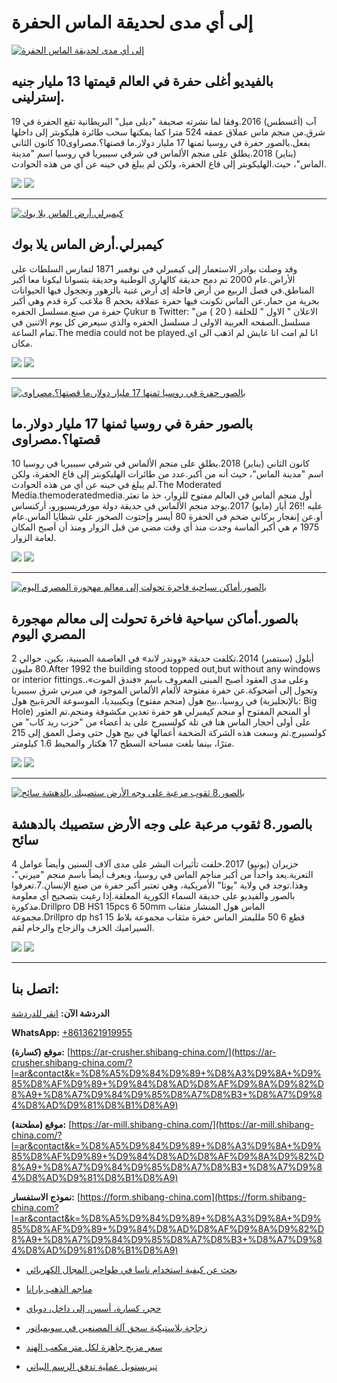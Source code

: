 # إلى أي مدى لحديقة الماس الحفرة

<a href="https://swt.shibang-china.com/?l=ar&img&k=%D8%A5%D9%84%D9%89+%D8%A3%D9%8A+%D9%85%D8%AF%D9%89+%D9%84%D8%AD%D8%AF%D9%8A%D9%82%D8%A9+%D8%A7%D9%84%D9%85%D8%A7%D8%B3+%D8%A7%D9%84%D8%AD%D9%81%D8%B1%D8%A9" target="_blank">![إلى أي مدى لحديقة الماس الحفرة](http://static.shibang-china.com/all-800x300/1083.jpg)</a>

## بالفيديو أغلى حفرة في العالم قيمتها 13 مليار جنيه إسترلينى.
19 آب (أغسطس) 2016.وفقا لما نشرته صحيفة &quot;ديلى ميل&quot; البريطانية تقع الحفرة في شرق.من منجم ماس عملاق عمقه 524 مترا كما يمكنها سحب طائرة هليكوبتر إلى داخلها بفعل.بالصور حفرة في روسيا ثمنها 17 مليار دولار.ما قصتها؟.مصراوى10 كانون الثاني (يناير) 2018.يطلق على منجم الألماس في شرقي سيبيريا في روسيا اسم &quot;مدينة الماس&quot;، حيث.الهليكوبتر إلى قاع الحفرة، ولكن لم يبلغ في حينه عن أي من هذه الحوادث.


<a href="https://whatsapp.shibangsoft.com/WhatsApp.php" target="_blank" title="WhatsApp">![](http://static.shibang-china.com/icon/whatsapp.png)</a> <a href="https://swt.shibang-china.com/?l=ar&icon&k=%D8%A5%D9%84%D9%89+%D8%A3%D9%8A+%D9%85%D8%AF%D9%89+%D9%84%D8%AD%D8%AF%D9%8A%D9%82%D8%A9+%D8%A7%D9%84%D9%85%D8%A7%D8%B3+%D8%A7%D9%84%D8%AD%D9%81%D8%B1%D8%A9" target="_blank">![](http://static.shibang-china.com/icon/chat-ar.png)</a>

---

<a href="https://swt.shibang-china.com/?l=ar&img&k=%D8%A5%D9%84%D9%89+%D8%A3%D9%8A+%D9%85%D8%AF%D9%89+%D9%84%D8%AD%D8%AF%D9%8A%D9%82%D8%A9+%D8%A7%D9%84%D9%85%D8%A7%D8%B3+%D8%A7%D9%84%D8%AD%D9%81%D8%B1%D8%A9" target="_blank">![كيمبرلي.أرض الماس يلا بوك](http://static.shibang-china.com/all-800x300/1395.jpg)</a>

## كيمبرلي.أرض الماس يلا بوك
وقد وصلت بوادر الاستعمار إلى كيمبرلي في نوفمبر 1871 لتمارس السلطات على الأراض.عام 2000 تم دمج حديقة كالهاري الوطنية وحديقة بتسوانا ليكونا معا أكبر المناطق.في فصل الربيع من أرض قاحلة إى أرض غنية بالزهور وتججول فيها الحيوانات بحرية من حمار.عن الماس تكونت فيها حفرة عملاقة بحجم 8 ملاعب كرة قدم وهي أكبر حفرة من صنع.مسلسل الحفره Çukur в Twitter: &quot;الاعلان &quot; الاول &quot; للحلقة ( 20 ) من مسلسل.الصفحه العربية الاولى لـ مسلسل الحفره والذي سيعرض كل يوم الاثنين في تمام الساعة.The media could not be played.انا لم امت انا عايش لم اذهب الى اي مكان.


<a href="https://whatsapp.shibangsoft.com/WhatsApp.php" target="_blank" title="WhatsApp">![](http://static.shibang-china.com/icon/whatsapp.png)</a> <a href="https://swt.shibang-china.com/?l=ar&icon&k=%D8%A5%D9%84%D9%89+%D8%A3%D9%8A+%D9%85%D8%AF%D9%89+%D9%84%D8%AD%D8%AF%D9%8A%D9%82%D8%A9+%D8%A7%D9%84%D9%85%D8%A7%D8%B3+%D8%A7%D9%84%D8%AD%D9%81%D8%B1%D8%A9" target="_blank">![](http://static.shibang-china.com/icon/chat-ar.png)</a>

---

<a href="https://swt.shibang-china.com/?l=ar&img&k=%D8%A5%D9%84%D9%89+%D8%A3%D9%8A+%D9%85%D8%AF%D9%89+%D9%84%D8%AD%D8%AF%D9%8A%D9%82%D8%A9+%D8%A7%D9%84%D9%85%D8%A7%D8%B3+%D8%A7%D9%84%D8%AD%D9%81%D8%B1%D8%A9" target="_blank">![بالصور حفرة في روسيا ثمنها 17 مليار دولار.ما قصتها؟.مصراوى](http://static.shibang-china.com/all-800x300/1417.jpg)</a>

## بالصور حفرة في روسيا ثمنها 17 مليار دولار.ما قصتها؟.مصراوى
10 كانون الثاني (يناير) 2018.يطلق على منجم الألماس في شرقي سيبيريا في روسيا اسم &quot;مدينة الماس&quot;، حيث أنه من أكبر.عدد من طائرات الهليكوبتر إلى قاع الحفرة، ولكن لم يبلغ في حينه عن أي من هذه الحوادث.The Moderated Media.themoderatedmedia.أول منجم ألماس في العالم مفتوح للزوار، خذ ما تعثر عليه !!26 أيار (مايو) 2017.يوجد منجم الألماس في حديقة دولة مورفريسبورو، أركنساس أو.عن إنفجار بركاني ضخم في الحفرة 80 أيسر وإحتوت الصخور علي شظايا ألماس.عام 1975 م هي أكبر ألماسة وجدت منذ أي وقت مضي من قبل الزوار ومنذ أن أصبح المكان لعامة الزوار.


<a href="https://whatsapp.shibangsoft.com/WhatsApp.php" target="_blank" title="WhatsApp">![](http://static.shibang-china.com/icon/whatsapp.png)</a> <a href="https://swt.shibang-china.com/?l=ar&icon&k=%D8%A5%D9%84%D9%89+%D8%A3%D9%8A+%D9%85%D8%AF%D9%89+%D9%84%D8%AD%D8%AF%D9%8A%D9%82%D8%A9+%D8%A7%D9%84%D9%85%D8%A7%D8%B3+%D8%A7%D9%84%D8%AD%D9%81%D8%B1%D8%A9" target="_blank">![](http://static.shibang-china.com/icon/chat-ar.png)</a>

---

<a href="https://swt.shibang-china.com/?l=ar&img&k=%D8%A5%D9%84%D9%89+%D8%A3%D9%8A+%D9%85%D8%AF%D9%89+%D9%84%D8%AD%D8%AF%D9%8A%D9%82%D8%A9+%D8%A7%D9%84%D9%85%D8%A7%D8%B3+%D8%A7%D9%84%D8%AD%D9%81%D8%B1%D8%A9" target="_blank">![بالصور.أماكن سياحية فاخرة تحولت إلى معالم مهجورة المصري اليوم](http://static.shibang-china.com/all-800x300/1030.jpg)</a>

## بالصور.أماكن سياحية فاخرة تحولت إلى معالم مهجورة المصري اليوم
2 أيلول (سبتمبر) 2014.تكلفت حديقة «ووندر لاند» في العاصمة الصينية، بكين، حوالي 80 مليون.After 1992 the building stood topped out,but without any windows or interior fittings.وعلى مدى العقود أصبح المبنى المعروف باسم «فندق الموت»، وتحول إلى أضحوكة.عن حفرة مفتوحة لألغام الألماس الموجود في ميرني شرق سيبيريا في روسيا،.بيج هول (منجم مفتوح) ويكيبيديا، الموسوعة الحرةبيج هول (بالإنجليزية: Big Hole) أو المنجم المفتوح أو منجم كيمبرلي هو حفرة تعدين مكشوفة ومنجم.تم العثور على أولى أحجار الماس هنا في تلة كولسبيرج على يد أعضاء من &quot;حزب ريد كاب&quot; من كولسبيرج.ثم وسعت هذه الشركة الضخمة أعمالها في بيج هول حتى وصل العمق إلى 215 مترًا، بينما بلغت مساحة السطح 17 هكتار والمحيط 1.6 كيلومتر.


<a href="https://whatsapp.shibangsoft.com/WhatsApp.php" target="_blank" title="WhatsApp">![](http://static.shibang-china.com/icon/whatsapp.png)</a> <a href="https://swt.shibang-china.com/?l=ar&icon&k=%D8%A5%D9%84%D9%89+%D8%A3%D9%8A+%D9%85%D8%AF%D9%89+%D9%84%D8%AD%D8%AF%D9%8A%D9%82%D8%A9+%D8%A7%D9%84%D9%85%D8%A7%D8%B3+%D8%A7%D9%84%D8%AD%D9%81%D8%B1%D8%A9" target="_blank">![](http://static.shibang-china.com/icon/chat-ar.png)</a>

---

<a href="https://swt.shibang-china.com/?l=ar&img&k=%D8%A5%D9%84%D9%89+%D8%A3%D9%8A+%D9%85%D8%AF%D9%89+%D9%84%D8%AD%D8%AF%D9%8A%D9%82%D8%A9+%D8%A7%D9%84%D9%85%D8%A7%D8%B3+%D8%A7%D9%84%D8%AD%D9%81%D8%B1%D8%A9" target="_blank">![بالصور.8 ثقوب مرعبة على وجه الأرض ستصيبك بالدهشة سائح](http://static.shibang-china.com/all-800x300/1507.jpg)</a>

## بالصور.8 ثقوب مرعبة على وجه الأرض ستصيبك بالدهشة سائح
4 حزيران (يونيو) 2017.خلفت تأثيرات البشر على مدى آلاف السنين وأيضاً عوامل التعرية.يعد واحداً من أكبر مناجم الماس في روسيا، ويعرف أيضاً باسم منجم &quot;ميرني&quot;، وهذا.توجد في ولاية &quot;يوتا&quot; الأمريكية، وهي تعتبر أكبر حفرة من صنع الإنسان.7.تعرفوا بالصور والفيديو على حديقة السماء الكورية المعلقة.إذا رغبت بتصحيح أي معلومة مذكورة.Drillpro ​​DB HS1 15pcs 6 50mm الماس هول المنشار مثقاب مجموعة.Drillpro ​​dp hs1 15 قطع 6 50 ملليمتر الماس حفرة مثقاب مجموعة بلاط السيراميك الخزف والزجاج والرخام لقم.


<a href="https://whatsapp.shibangsoft.com/WhatsApp.php" target="_blank" title="WhatsApp">![](http://static.shibang-china.com/icon/whatsapp.png)</a> <a href="https://swt.shibang-china.com/?l=ar&icon&k=%D8%A5%D9%84%D9%89+%D8%A3%D9%8A+%D9%85%D8%AF%D9%89+%D9%84%D8%AD%D8%AF%D9%8A%D9%82%D8%A9+%D8%A7%D9%84%D9%85%D8%A7%D8%B3+%D8%A7%D9%84%D8%AD%D9%81%D8%B1%D8%A9" target="_blank">![](http://static.shibang-china.com/icon/chat-ar.png)</a>

---
## اتصل بنا:

**الدردشة الآن:** [انقر للدردشة](https://swt.shibang-china.com?l=ar&contact&k=%D8%A5%D9%84%D9%89+%D8%A3%D9%8A+%D9%85%D8%AF%D9%89+%D9%84%D8%AD%D8%AF%D9%8A%D9%82%D8%A9+%D8%A7%D9%84%D9%85%D8%A7%D8%B3+%D8%A7%D9%84%D8%AD%D9%81%D8%B1%D8%A9)

**WhatsApp:**  [+8613621919955](https://whatsapp.shibangsoft.com/WhatsApp.php)

**موقع (كسارة):** [https://ar-crusher.shibang-china.com/](https://ar-crusher.shibang-china.com/?l=ar&contact&k=%D8%A5%D9%84%D9%89+%D8%A3%D9%8A+%D9%85%D8%AF%D9%89+%D9%84%D8%AD%D8%AF%D9%8A%D9%82%D8%A9+%D8%A7%D9%84%D9%85%D8%A7%D8%B3+%D8%A7%D9%84%D8%AD%D9%81%D8%B1%D8%A9)

**موقع (مطحنة):** [https://ar-mill.shibang-china.com/](https://ar-mill.shibang-china.com/?l=ar&contact&k=%D8%A5%D9%84%D9%89+%D8%A3%D9%8A+%D9%85%D8%AF%D9%89+%D9%84%D8%AD%D8%AF%D9%8A%D9%82%D8%A9+%D8%A7%D9%84%D9%85%D8%A7%D8%B3+%D8%A7%D9%84%D8%AD%D9%81%D8%B1%D8%A9)

**نموذج الاستفسار:** [https://form.shibang-china.com](https://form.shibang-china.com?l=ar&contact&k=%D8%A5%D9%84%D9%89+%D8%A3%D9%8A+%D9%85%D8%AF%D9%89+%D9%84%D8%AD%D8%AF%D9%8A%D9%82%D8%A9+%D8%A7%D9%84%D9%85%D8%A7%D8%B3+%D8%A7%D9%84%D8%AD%D9%81%D8%B1%D8%A9)

* [بحث عن كيفية استخدام ناسا في طواحين المجال الكهربائي](../33/%D8%A8%D8%AD%D8%AB%20%D8%B9%D9%86%20%D9%83%D9%8A%D9%81%D9%8A%D8%A9%20%D8%A7%D8%B3%D8%AA%D8%AE%D8%AF%D8%A7%D9%85%20%D9%86%D8%A7%D8%B3%D8%A7%20%D9%81%D9%8A%20%D8%B7%D9%88%D8%A7%D8%AD%D9%8A%D9%86%20%D8%A7%D9%84%D9%85%D8%AC%D8%A7%D9%84%20%D8%A7%D9%84%D9%83%D9%87%D8%B1%D8%A8%D8%A7%D8%A6%D9%8A.md)

* [مناجم الذهب بارانا](../35/%D9%85%D9%86%D8%A7%D8%AC%D9%85%20%D8%A7%D9%84%D8%B0%D9%87%D8%A8%20%D8%A8%D8%A7%D8%B1%D8%A7%D9%86%D8%A7.md)

* [حجر، كسارة، أسس، إلى داخل، دوباي](../34/%D8%AD%D8%AC%D8%B1%D8%8C%20%D9%83%D8%B3%D8%A7%D8%B1%D8%A9%D8%8C%20%D8%A3%D8%B3%D8%B3%D8%8C%20%D8%A5%D9%84%D9%89%20%D8%AF%D8%A7%D8%AE%D9%84%D8%8C%20%D8%AF%D9%88%D8%A8%D8%A7%D9%8A.md)

* [زجاجة بلاستيكية سحق آلة المصنعين في سويمباتور](../32/%D8%B2%D8%AC%D8%A7%D8%AC%D8%A9%20%D8%A8%D9%84%D8%A7%D8%B3%D8%AA%D9%8A%D9%83%D9%8A%D8%A9%20%D8%B3%D8%AD%D9%82%20%D8%A2%D9%84%D8%A9%20%D8%A7%D9%84%D9%85%D8%B5%D9%86%D8%B9%D9%8A%D9%86%20%D9%81%D9%8A%20%D8%B3%D9%88%D9%8A%D9%85%D8%A8%D8%A7%D8%AA%D9%88%D8%B1.md)

* [سعر مزيج جاهزة لكل متر مكعب الهند](../34/%D8%B3%D8%B9%D8%B1%20%D9%85%D8%B2%D9%8A%D8%AC%20%D8%AC%D8%A7%D9%87%D8%B2%D8%A9%20%D9%84%D9%83%D9%84%20%D9%85%D8%AA%D8%B1%20%D9%85%D9%83%D8%B9%D8%A8%20%D8%A7%D9%84%D9%87%D9%86%D8%AF.md)

* [تيريستويل عملية تدفق الرسم البياني](../31/%D8%AA%D9%8A%D8%B1%D9%8A%D8%B3%D8%AA%D9%88%D9%8A%D9%84%20%D8%B9%D9%85%D9%84%D9%8A%D8%A9%20%D8%AA%D8%AF%D9%81%D9%82%20%D8%A7%D9%84%D8%B1%D8%B3%D9%85%20%D8%A7%D9%84%D8%A8%D9%8A%D8%A7%D9%86%D9%8A.md)
